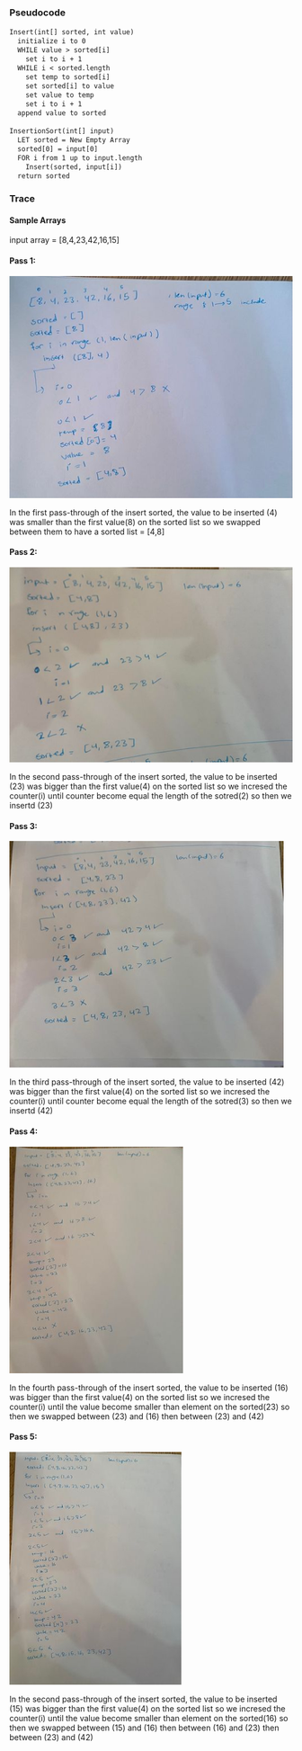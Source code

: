 ### Pseudocode


```
Insert(int[] sorted, int value)
  initialize i to 0
  WHILE value > sorted[i]
    set i to i + 1
  WHILE i < sorted.length
    set temp to sorted[i]
    set sorted[i] to value
    set value to temp
    set i to i + 1
  append value to sorted

InsertionSort(int[] input)
  LET sorted = New Empty Array
  sorted[0] = input[0]
  FOR i from 1 up to input.length
    Insert(sorted, input[i])
  return sorted

  ```

### Trace
#### Sample Arrays
  input array = [8,4,23,42,16,15]


####  Pass 1:
![pass1](./pass1.jpg)

In the first pass-through of the insert sorted, the value to be inserted (4) was smaller than the first value(8) on the sorted list so we swapped between them to have a sorted list = [4,8]

####  Pass 2:
![pass2](./pass2.jpg)

In the second pass-through of the insert sorted, the value to be inserted (23) was bigger than the first value(4) on the sorted list so we incresed the counter(i) until counter become equal the length of the sotred(2) so then we insertd (23)

####  Pass 3:
![pass3](./pass3.jpg)

In the third pass-through of the insert sorted, the value to be inserted (42) was bigger than the first value(4) on the sorted list so we incresed the counter(i) until counter become equal the length of the sotred(3) so then we insertd (42)

####  Pass 4:
![pass4](./pass4.jpg)

In the fourth pass-through of the insert sorted, the value to be inserted (16) was bigger than the first value(4) on the sorted list so we incresed the counter(i) until the value become smaller than element on the sorted(23) so then we swapped between (23) and (16) then between (23) and (42)

####  Pass 5:
![pass5](./pass5.jpg)

In the second pass-through of the insert sorted, the value to be inserted (15) was bigger than the first value(4) on the sorted list so we incresed the counter(i) until the value become smaller than element on the sorted(16) so then we swapped between (15) and (16) then between (16) and (23) then between (23) and (42)
